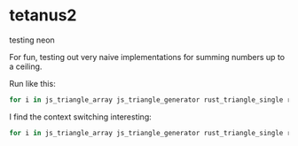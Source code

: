 # tetanus2

testing neon

For fun, testing out very naive implementations for summing numbers up to a ceiling.


Run like this:
```sh
for i in js_triangle_array js_triangle_generator rust_triangle_single rust_triangle_parallel; do echo $i && $(which time) -v node lib/index.js $i; done
```

I find the context switching interesting:
```sh
for i in js_triangle_array js_triangle_generator rust_triangle_single rust_triangle_parallel; do echo $i && $(which time) -v node lib/index.js $i 2>&1 | grep context; done
```